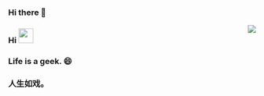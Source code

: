 ### Hi there 👋
<img align="right" src="https://github-readme-stats.vercel.app/api?username=geeklx&show_icons=true&count_private=true&hide=contribs&include_all_commits=true&theme=highcontrast&bg_color=30,e96443,904e95" />

### Hi <img src="https://raw.githubusercontent.com/wasabeef/wasabeef/master/icons/wave.gif" width="30px">

### Life is a geek. 😄

### 人生如戏。
<!--[![Anurag's GitHub stats](https://github-readme-stats.vercel.app/api?username=geeklx)](https://github.com/anuraghazra/github-readme-stats)-->
<!--
**geeklx/geeklx** is a ✨ _special_ ✨ repository because its `README.md` (this file) appears on your GitHub profile.

Here are some ideas to get you started:

- 🔭 I’m currently working on ...
- 🌱 I’m currently learning ...
- 👯 I’m looking to collaborate on ...
- 🤔 I’m looking for help with ...
- 💬 Ask me about ...
- 📫 How to reach me: ...
- 😄 Pronouns: ...
- ⚡ Fun fact: ...
-->
